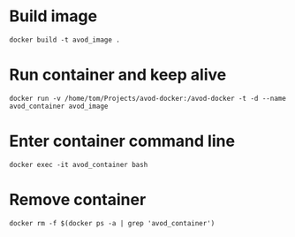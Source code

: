 # Build image
```
docker build -t avod_image .
```

# Run container and keep alive
```
docker run -v /home/tom/Projects/avod-docker:/avod-docker -t -d --name avod_container avod_image
```

# Enter container command line
```
docker exec -it avod_container bash
```

# Remove container
```
docker rm -f $(docker ps -a | grep 'avod_container')
```
